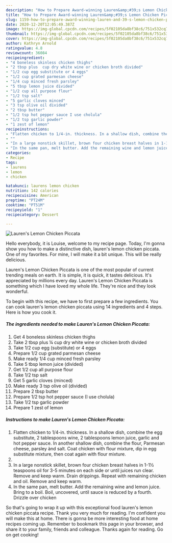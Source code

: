```yaml
---
description: "How to Prepare Award-winning Lauren&amp;#39;s Lemon Chicken Piccata"
title: "How to Prepare Award-winning Lauren&amp;#39;s Lemon Chicken Piccata"
slug: 1159-how-to-prepare-award-winning-lauren-and-39-s-lemon-chicken-piccata
date: 2020-12-20T12:05:49.387Z
image: https://img-global.cpcdn.com/recipes/5f02105da8bf38c6/751x532cq70/laurens-lemon-chicken-piccata-recipe-main-photo.jpg
thumbnail: https://img-global.cpcdn.com/recipes/5f02105da8bf38c6/751x532cq70/laurens-lemon-chicken-piccata-recipe-main-photo.jpg
cover: https://img-global.cpcdn.com/recipes/5f02105da8bf38c6/751x532cq70/laurens-lemon-chicken-piccata-recipe-main-photo.jpg
author: Kathryn Arnold
ratingvalue: 4.8
reviewcount: 36084
recipeingredient:
- "4 boneless skinless chicken thighs"
- "2 tbsp plus  cup dry white wine or chicken broth divided"
- "1/2 cup egg substitute or 4 eggs"
- "1/2 cup grated parmesan cheese"
- "1/4 cup minced fresh parsley"
- "5 tbsp lemon juice divided"
- "1/2 cup all purpose flour"
- "1/2 tsp salt"
- "5 garlic cloves minced"
- "3 tsp olive oil divided"
- "2 tbsp butter"
- "1/2 tsp hot pepper sauce I use cholula"
- "1/2 tsp garlic powder"
- "1 zest of lemon"
recipeinstructions:
- "Flatten chicken to 1/4-in. thickness. In a shallow dish, combine the egg substitute, 2 tablespoons wine, 2 tablespoons lemon juice, garlic and hot pepper sauce. In another shallow dish, combine the flour, Parmesan cheese, parsley ànd salt. Coat chicken with flour mixture, dip in egg substitute mixture, then coat again with flour mixture."
- ""
- "In a large nonstick skillet, brown four chicken breast halves in 1-1½ teaspoons oil for 3-5 minutes on each side or until juices run clear. Remove and keep warm. Drain drippings. Repeat with remaining chicken and oil. Remove and keep warm."
- "In the same pan, melt butter. Add the remaining wine and lemon juice. Bring to a boil. Boil, uncovered, until sauce is reduced by a fourth. Drizzle over chicken"
categories:
- Recipe
tags:
- laurens
- lemon
- chicken

katakunci: laurens lemon chicken 
nutrition: 142 calories
recipecuisine: American
preptime: "PT24M"
cooktime: "PT51M"
recipeyield: "1"
recipecategory: Dessert

---
```



![Lauren&#39;s Lemon Chicken Piccata](https://img-global.cpcdn.com/recipes/5f02105da8bf38c6/751x532cq70/laurens-lemon-chicken-piccata-recipe-main-photo.jpg)

Hello everybody, it is Louise, welcome to my recipe page. Today, I'm gonna show you how to make a distinctive dish, lauren&#39;s lemon chicken piccata. One of my favorites. For mine, I will make it a bit unique. This will be really delicious.



Lauren&#39;s Lemon Chicken Piccata is one of the most popular of current trending meals on earth. It is simple, it is quick, it tastes delicious. It's appreciated by millions every day. Lauren&#39;s Lemon Chicken Piccata is something which I have loved my whole life. They're nice and they look wonderful.


To begin with this recipe, we have to first prepare a few ingredients. You can cook lauren&#39;s lemon chicken piccata using 14 ingredients and 4 steps. Here is how you cook it.

<!--inarticleads1-->

##### The ingredients needed to make Lauren&#39;s Lemon Chicken Piccata:

1. Get 4 boneless skinless chicken thighs
1. Take 2 tbsp plus ¼ cup dry white wine or chicken broth divided
1. Take 1/2 cup egg (substitute) or 4 eggs
1. Prepare 1/2 cup grated parmesan cheese
1. Make ready 1/4 cup minced fresh parsley
1. Take 5 tbsp lemon juice (divided)
1. Get 1/2 cup all purpose flour
1. Take 1/2 tsp salt
1. Get 5 garlic cloves (minced)
1. Make ready 3 tsp olive oil (divided)
1. Prepare 2 tbsp butter
1. Prepare 1/2 tsp hot pepper sauce (I use cholula)
1. Take 1/2 tsp garlic powder
1. Prepare 1 zest of lemon




<!--inarticleads2-->

##### Instructions to make Lauren&#39;s Lemon Chicken Piccata:

1. Flatten chicken to 1/4-in. thickness. In a shallow dish, combine the egg substitute, 2 tablespoons wine, 2 tablespoons lemon juice, garlic and hot pepper sauce. In another shallow dish, combine the flour, Parmesan cheese, parsley ànd salt. Coat chicken with flour mixture, dip in egg substitute mixture, then coat again with flour mixture.
1. 
1. In a large nonstick skillet, brown four chicken breast halves in 1-1½ teaspoons oil for 3-5 minutes on each side or until juices run clear. Remove and keep warm. Drain drippings. Repeat with remaining chicken and oil. Remove and keep warm.
1. In the same pan, melt butter. Add the remaining wine and lemon juice. Bring to a boil. Boil, uncovered, until sauce is reduced by a fourth. Drizzle over chicken




So that's going to wrap it up with this exceptional food lauren&#39;s lemon chicken piccata recipe. Thank you very much for reading. I'm confident you will make this at home. There is gonna be more interesting food at home recipes coming up. Remember to bookmark this page in your browser, and share it to your family, friends and colleague. Thanks again for reading. Go on get cooking!
